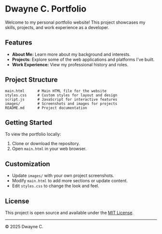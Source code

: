 # Dwayne C. Portfolio

Welcome to my personal portfolio website! This project showcases my skills, projects, and work experience as a developer.

## Features

- **About Me:** Learn more about my background and interests.
- **Projects:** Explore some of the web applications and platforms I've built.
- **Work Experience:** View my professional history and roles.

## Project Structure

```
main.html      # Main HTML file for the website
styles.css     # Custom styles for layout and design
script.js      # JavaScript for interactive features
images/        # Screenshots and images for projects
README.md      # Project documentation
```

## Getting Started

To view the portfolio locally:

1. Clone or download the repository.
2. Open `main.html` in your web browser.

## Customization

- Update `images/` with your own project screenshots.
- Modify `main.html` to add more sections or update content.
- Edit `styles.css` to change the look and feel.

## License

This project is open source and available under the [MIT License](https://opensource.org/licenses/MIT).

---

&copy; 2025 Dwayne C.
